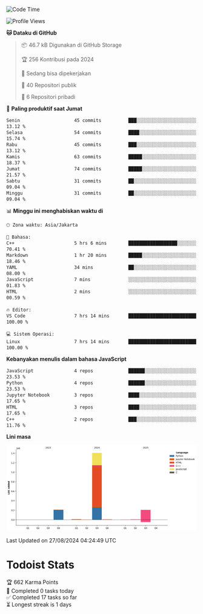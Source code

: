 <!--START_SECTION:waka-->
![Code Time](http://img.shields.io/badge/Code%20Time-24%20hrs%2013%20mins-blue)

![Profile Views](http://img.shields.io/badge/Profil%20dilihat-94-blue)

**🐱 Dataku di GitHub** 

> 📦 46.7 kB Digunakan di GitHub Storage 
 > 
> 🏆 256 Kontribusi pada 2024
 > 
> 💼 Sedang bisa dipekerjakan
 > 
> 📜 40 Repositori publik 
 > 
> 🔑 6 Repositori pribadi 
 > 
📅 **Paling produktif saat Jumat** 

```text
Senin                    45 commits          ███░░░░░░░░░░░░░░░░░░░░░░   13.12 % 
Selasa                   54 commits          ████░░░░░░░░░░░░░░░░░░░░░   15.74 % 
Rabu                     45 commits          ███░░░░░░░░░░░░░░░░░░░░░░   13.12 % 
Kamis                    63 commits          █████░░░░░░░░░░░░░░░░░░░░   18.37 % 
Jumat                    74 commits          █████░░░░░░░░░░░░░░░░░░░░   21.57 % 
Sabtu                    31 commits          ██░░░░░░░░░░░░░░░░░░░░░░░   09.04 % 
Minggu                   31 commits          ██░░░░░░░░░░░░░░░░░░░░░░░   09.04 % 
```


📊 **Minggu ini menghabiskan waktu di** 

```text
🕑︎ Zona waktu: Asia/Jakarta

💬 Bahasa: 
C++                      5 hrs 6 mins        ██████████████████░░░░░░░   70.41 % 
Markdown                 1 hr 20 mins        █████░░░░░░░░░░░░░░░░░░░░   18.46 % 
YAML                     34 mins             ██░░░░░░░░░░░░░░░░░░░░░░░   08.00 % 
JavaScript               7 mins              ░░░░░░░░░░░░░░░░░░░░░░░░░   01.83 % 
HTML                     2 mins              ░░░░░░░░░░░░░░░░░░░░░░░░░   00.59 % 

🔥 Editor: 
VS Code                  7 hrs 14 mins       █████████████████████████   100.00 % 

💻 Sistem Operasi: 
Linux                    7 hrs 14 mins       █████████████████████████   100.00 % 
```

**Kebanyakan menulis dalam bahasa JavaScript** 

```text
JavaScript               4 repos             ██████░░░░░░░░░░░░░░░░░░░   23.53 % 
Python                   4 repos             ██████░░░░░░░░░░░░░░░░░░░   23.53 % 
Jupyter Notebook         3 repos             ████░░░░░░░░░░░░░░░░░░░░░   17.65 % 
HTML                     3 repos             ████░░░░░░░░░░░░░░░░░░░░░   17.65 % 
C++                      2 repos             ███░░░░░░░░░░░░░░░░░░░░░░   11.76 % 
```



**Lini masa**

![Lines of Code chart](https://raw.githubusercontent.com/yusuf601/yusuf601/main/assets/bar_graph.png)


 Last Updated on 27/08/2024 04:24:49 UTC
<!--END_SECTION:waka-->
# Todoist Stats

<!-- TODO-IST:START -->
🏆  662 Karma Points           
🌸  Completed 0 tasks today           
✅  Completed 17 tasks so far           
⏳  Longest streak is 1 days
<!-- TODO-IST:END -->
